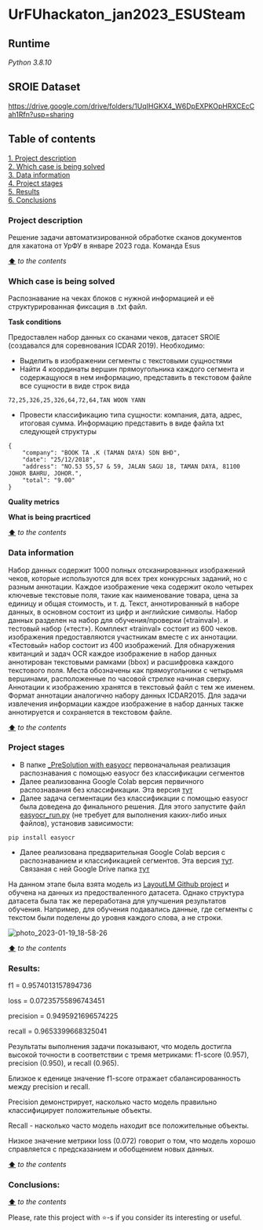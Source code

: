 # UrFUhackaton_jan2023_ESUSteam

## **Runtime**
*Python 3.8.10*

## **SROIE Dataset**
https://drive.google.com/drive/folders/1UqIHGKX4_W6DpEXPKOpHRXCEcCah1Rfn?usp=sharing

## **Table of contents**
[1. Project description](#project-description)  
[2. Which case is being solved](#which-case-is-being-solved)  
[3. Data information](#data-information)  
[4. Project stages](#project-stages)  
[5. Results](#results)  
[6. Conclusions](#conclusions)  

### **Project description**
Решение задачи автоматизированной обработке сканов документов для хакатона от УрФУ в январе 2023 года. Команда Esus

[**⬆**](#table-of-contents) *to the contents*


### **Which case is being solved**
Распознавание на чеках блоков с нужной информацией и её структурированная фиксация в .txt файл.

**Task conditions**

Предоставлен набор данных со сканами чеков, датасет SROIE (создавался для соревнования ICDAR 2019). Необходимо:
* Выделить в изображении сегменты с текстовыми сущностями
* Найти 4 координаты вершин прямоугольника каждого сегмента и содержащуюся в нем информацию, представить в текстовом файле все сущности в виде строк вида
```
72,25,326,25,326,64,72,64,TAN WOON YANN
```
* Провести классификацию типа сущности: компания, дата, адрес, итоговая сумма. Информацию представить в виде файла txt следующей структуры
```
{
	"company": "BOOK TA .K (TAMAN DAYA) SDN BHD",
	"date": "25/12/2018",
	"address": "NO.53 55,57 & 59, JALAN SAGU 18, TAMAN DAYA, 81100 JOHOR BAHRU, JOHOR.",
	"total": "9.00"
}
```

**Quality metrics**  
   

**What is being pracrticed**
   

[**⬆**](#table-of-contents) *to the contents*

### **Data information**
Набор данных содержит 1000 полных отсканированных изображений чеков, которые
используются для всех трех конкурсных заданий, но с разным
аннотации. Каждое изображение чека содержит около четырех
ключевые текстовые поля, такие как наименование товара, цена за единицу и общая стоимость,
и т. д. Текст, аннотированный в наборе данных, в основном состоит из цифр
и английские символы.
Набор данных разделен на набор для обучения/проверки («trainval»).
и тестовый набор («тест»). Комплект «trainval» состоит из 600 чеков.
изображения предоставляются участникам вместе с их
аннотации. «Тестовый» набор состоит из 400 изображений.
Для обнаружения квитанций и задач OCR каждое изображение в
набор данных аннотирован текстовыми рамками (bbox) и
расшифровка каждого текстового поля. Места обозначены как
прямоугольники с четырьмя вершинами, расположенные по часовой стрелке
начиная сверху. Аннотации к изображению хранятся в
текстовый файл с тем же именем. Формат аннотации
аналогично набору данных ICDAR2015.
Для задачи извлечения информации каждое изображение в
набор данных также аннотируется и сохраняется в текстовом файле.


[**⬆**](#table-of-contents) *to the contents*

### **Project stages**
* В папке [_PreSolution with easyocr](https://github.com/vvkunitskiy/UrFUhackaton_jan2023_ESUSteam/tree/main/_PreSolution%20with%20easyocr) первоначальная реализация распознавания с помощью easyocr без классификации сегментов
* Далее реализованна Google Colab версия первичного распознавания без классификации. Эта версия [тут]()
* Далее задача сегментации без классификации с помощью easyocr была доведена до финального решения. Для этого запустите файл [easyocr_run.py](https://github.com/vvkunitskiy/UrFUhackaton_jan2023_ESUSteam/blob/main/easyocr_run.py) (не требует для выполнения каких-либо иных файлов), установив зависимости:
```
pip install easyocr
```
* Далее реализована предварительная Google Colab версия с распознаванием и классификацией сегментов. Эта версия [тут](https://drive.google.com/file/d/1Yqz4HqlrKp3LJg3SZBEMr20zkCgqKUo0/view?usp=sharing). Связаная с ней Google Drive папка [тут](https://drive.google.com/drive/folders/1UqIHGKX4_W6DpEXPKOpHRXCEcCah1Rfn?usp=sharing)

На данном этапе была взята модель из [LayoutLM Github project](https://github.com/microsoft/unilm) и обучена на данных из предостваленного датасета. Однако структура датасета была так же переработана для улучшения результатов обучения. Например, для обучения подавались данные, где сегменты с текстом были поделены до уровня каждого слова, а не строки.

![photo_2023-01-19_18-58-26](https://user-images.githubusercontent.com/46627206/213643690-8bdd549f-ad0d-45d3-bb15-372bc7a833ad.jpg)

[**⬆**](#table-of-contents) *to the contents*

### **Results:**
f1 = 0.9574013157894736

loss = 0.07235755896743451

precision = 0.9495921696574225

recall = 0.9653399668325041

Результаты выполнения задачи показывают, что модель достигла высокой точности в соответствии с тремя метриками: f1-score (0.957), precision (0.950), и recall (0.965).

Близкое к еденице значение f1-score отражает сбалансированность между precision и recall.

Precision демонстрирует, насколько часто модель правильно классифицирует положительные объекты.

Recall - насколько часто модель находит все положительные объекты.

Низкое значение метрики loss (0.072) говорит о том, что модель хорошо справляется с предсказанием и обобщением новых данных.


[**⬆**](#table-of-contents) *to the contents*

### **Conclusions:**
   

[**⬆**](#table-of-contents) *to the contents*


Please, rate this project with ⭐️-s if you consider its interesting or useful.

